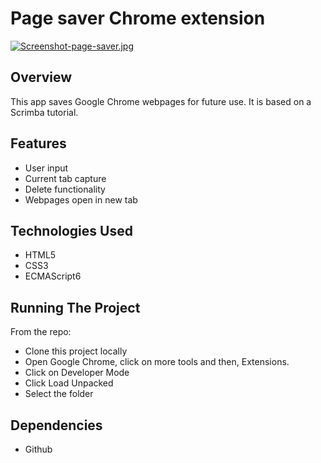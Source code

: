 # Page saver Chrome extension
[![Screenshot-page-saver.jpg](https://i.postimg.cc/HssHnrKm/Screenshot-page-saver.jpg)](https://postimg.cc/8s3xnzNX)

## Overview
This app saves Google Chrome webpages for future use. It is based on a Scrimba tutorial.

## Features
- User input
- Current tab capture
- Delete functionality
- Webpages open in new tab


## Technologies Used
- HTML5
- CSS3
- ECMAScript6


## Running The Project

From the repo:<br/>
  - Clone this project locally<br/>
  - Open Google Chrome, click on more tools and then, Extensions.<br/>
  - Click on Developer Mode<br/>
  - Click Load Unpacked<br/>
  - Select the folder



## Dependencies
- Github




